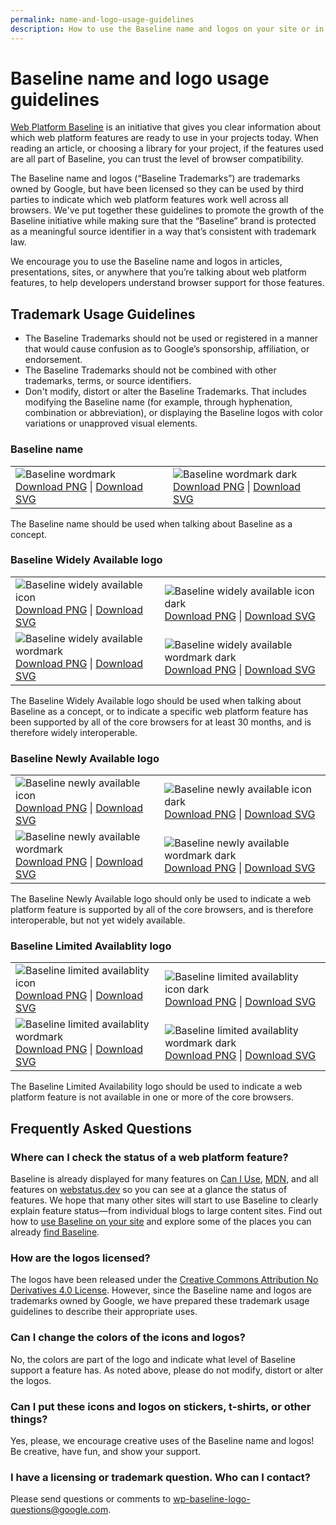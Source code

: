 ```yaml
---
permalink: name-and-logo-usage-guidelines
description: How to use the Baseline name and logos on your site or in your projects.
---
```


# Baseline name and logo usage guidelines

[Web Platform Baseline](./) is an initiative that gives you clear information about which web platform features are ready to use in your projects today. When reading an article, or choosing a library for your project, if the features used are all part of Baseline, you can trust the level of browser compatibility.

The Baseline name and logos (“Baseline Trademarks”) are trademarks owned by Google, but have been licensed so they can be used by third parties to indicate which web platform features work well across all browsers. We've put together these guidelines to promote the growth of the Baseline initiative while making sure that the “Baseline” brand is protected as a meaningful source identifier in a way that’s consistent with trademark law.

We encourage you to use the Baseline name and logos in articles, presentations, sites, or anywhere that you’re talking about web platform features, to help developers understand browser support for those features.

## Trademark Usage Guidelines

- The Baseline Trademarks should not be used or registered in a manner that would cause confusion as to Google’s sponsorship, affiliation, or endorsement.
- The Baseline Trademarks should not be combined with other trademarks, terms, or source identifiers.
- Don't modify, distort or alter the Baseline Trademarks. That includes modifying the Baseline name (for example, through hyphenation, combination or abbreviation), or displaying the Baseline logos with color variations or unapproved visual elements.

### Baseline name

<table class="logos">
  <tr>
    <td>
      <img src="assets/img/baseline-wordmark.svg" alt="Baseline wordmark"><br>
      <a href="assets/img/baseline-wordmark.png" download>Download PNG</a> |
      <a href="assets/img/baseline-wordmark.svg" download>Download SVG</a>
    </td>
    <td>
      <img src="assets/img/baseline-wordmark-dark.svg" class="dark-bg" alt="Baseline wordmark dark"><br>
      <a href="assets/img/baseline-wordmark-dark.png" download>Download PNG</a> |
      <a href="assets/img/baseline-wordmark-dark.svg" download>Download SVG</a>
    </td>
  </tr>
</table>

The Baseline name should be used when talking about Baseline as a concept.

### Baseline Widely Available logo

<table class="logos">
  <tr>
    <td>
      <img src="assets/img/baseline-widely-icon.svg" alt="Baseline widely available icon"><br>
      <a href="assets/img/baseline-widely-icon.png" download>Download PNG</a> |
      <a href="assets/img/baseline-widely-icon.svg" download>Download SVG</a>
    </td>
    <td>
      <img src="assets/img/baseline-widely-icon-dark.svg" class="dark-bg" alt="Baseline widely available icon dark"><br>
      <a href="assets/img/baseline-widely-icon-dark.png" download>Download PNG</a> |
      <a href="assets/img/baseline-widely-icon-dark.svg" download>Download SVG</a>
    </td>
  </tr>
  <tr>
    <td>
      <img src="assets/img/baseline-widely-word.svg" alt="Baseline widely available wordmark"><br>
      <a href="assets/img/baseline-widely-word.png" download>Download PNG</a> |
      <a href="assets/img/baseline-widely-word.svg" download>Download SVG</a>
    </td>
    <td>
      <img src="assets/img/baseline-widely-word-dark.svg" class="dark-bg" alt="Baseline widely available wordmark dark"><br>
      <a href="assets/img/baseline-widely-word-dark.png" download>Download PNG</a> |
      <a href="assets/img/baseline-widely-word-dark.svg" download>Download SVG</a>
    </td>
  </tr>
</table>

The Baseline Widely Available logo should be used when talking about Baseline as a concept, or to indicate a specific web platform feature has been supported by all of the core browsers for at least 30 months, and is therefore widely interoperable.

### Baseline Newly Available logo

<table class="logos">
  <tr>
    <td>
      <img src="assets/img/baseline-newly-icon.svg" alt="Baseline newly available icon"><br>
      <a href="assets/img/baseline-newly-icon.png" download>Download PNG</a> |
      <a href="assets/img/baseline-newly-icon.svg" download>Download SVG</a>
    </td>
    <td>
      <img src="assets/img/baseline-newly-icon-dark.svg" class="dark-bg" alt="Baseline newly available icon dark"><br>
      <a href="assets/img/baseline-newly-icon-dark.png" download>Download PNG</a> |
      <a href="assets/img/baseline-newly-icon-dark.svg" download>Download SVG</a>
    </td>
  </tr>
  <tr>
    <td>
      <img src="assets/img/baseline-newly-word.svg" alt="Baseline newly available wordmark"><br>
      <a href="assets/img/baseline-newly-word.png" download>Download PNG</a> |
      <a href="assets/img/baseline-newly-word.svg" download>Download SVG</a>
    </td>
    <td>
      <img src="assets/img/baseline-newly-word-dark.svg" class="dark-bg" alt="Baseline newly available wordmark dark"><br>
      <a href="assets/img/baseline-newly-word-dark.png" download>Download PNG</a> |
      <a href="assets/img/baseline-newly-word-dark.svg" download>Download SVG</a>
    </td>
  </tr>
</table>

The Baseline Newly Available logo should only be used to indicate a web platform feature is supported by all of the core browsers, and is therefore interoperable, but not yet widely available.

### Baseline Limited Availablity logo

<table class="logos">
  <tr>
    <td>
      <img src="assets/img/baseline-limited-icon.svg" alt="Baseline limited availablity icon"><br>
      <a href="assets/img/baseline-limited-icon.png" download>Download PNG</a> |
      <a href="assets/img/baseline-limited-icon.svg" download>Download SVG</a>
    </td>
    <td>
      <img src="assets/img/baseline-limited-icon-dark.svg" class="dark-bg" alt="Baseline limited availablity icon dark"><br>
      <a href="assets/img/baseline-limited-icon-dark.png" download>Download PNG</a> |
      <a href="assets/img/baseline-limited-icon-dark.svg" download>Download SVG</a>
    </td>
  </tr>
  <tr>
    <td>
      <img src="assets/img/baseline-limited-word.svg" alt="Baseline limited availablity wordmark"><br>
      <a href="assets/img/baseline-limited-word.png" download>Download PNG</a> |
      <a href="assets/img/baseline-limited-word.svg" download>Download SVG</a>
    </td>
    <td>
      <img src="assets/img/baseline-limited-word-dark.svg" class="dark-bg" alt="Baseline limited availablity wordmark dark"><br>
      <a href="assets/img/baseline-limited-word-dark.png" download>Download PNG</a> |
      <a href="assets/img/baseline-limited-word-dark.svg" download>Download SVG</a>
    </td>
  </tr>
</table>

The Baseline Limited Availability logo should be used to indicate a web platform feature is not available in one or more of the core browsers.

## Frequently Asked Questions

### Where can I check the status of a web platform feature?

Baseline is already displayed for many features on [Can I Use](https://caniuse.com/), [MDN](https://developer.mozilla.org/), and all features on [webstatus.dev](https://webstatus.dev) so you can see at a glance the status of features. We hope that many other sites will start to use Baseline to clearly explain feature status—from individual blogs to large content sites. Find out how to [use Baseline on your site](use-baseline) and explore some of the places you can already [find Baseline](baseline-in-the-wild).

### How are the logos licensed?

The logos have been released under the [Creative Commons Attribution No Derivatives 4.0 License](https://creativecommons.org/licenses/by-nd/4.0/). However, since the Baseline name and logos are trademarks owned by Google, we have prepared these trademark usage guidelines to describe their appropriate uses.

### Can I change the colors of the icons and logos?

No, the colors are part of the logo and indicate what level of Baseline support a feature has. As noted above, please do not modify, distort or alter the logos.

### Can I put these icons and logos on stickers, t-shirts, or other things?

Yes, please, we encourage creative uses of the Baseline name and logos! Be creative, have fun, and show your support.

### I have a licensing or trademark question. Who can I contact?

Please send questions or comments to wp-baseline-logo-questions@google.com.
